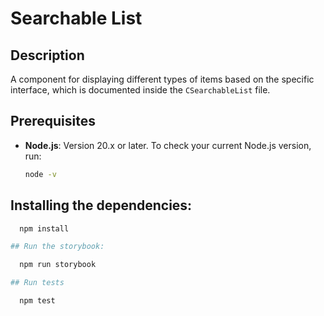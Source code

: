 # Searchable List

## Description

A component for displaying different types of items based on the specific interface, which is documented inside the `CSearchableList` file.

## Prerequisites

- **Node.js**: Version 20.x or later. To check your current Node.js version, run:
  ```bash
  node -v
  
## Installing the dependencies:
  ```bash
    npm install

## Run the storybook:

    npm run storybook

## Run tests

    npm test

